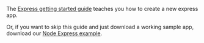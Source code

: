 The [Express getting started guide](https://expressjs.com/en/starter/installing.html) teaches you how to create a new express app.

Or, if you want to skip this guide and just download a working sample app, download our [Node Express example](https://github.com/okta/samples-nodejs-express-4/tree/master/okta-hosted-login).
